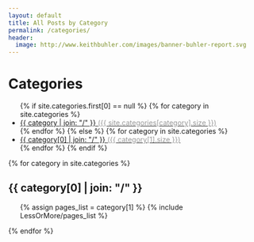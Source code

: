 ```yaml
---
layout: default
title: All Posts by Category
permalink: /categories/
header:
  image: http://www.keithbuhler.com/images/banner-buhler-report.svg
---
```


<div class="container docs-container">
  <div class="row">
    <div class="col-md-3">
      <div class="sidebar hidden-print" role="complementary">
        <div id="navigation">
        	<h1>Categories</h1>
      		<ul class="nav sidenav">
				{% if site.categories.first[0] == null %}
					{% for category in site.categories %} 
				    	<li><a href="#{{ category }}-ref">
				    		{{ category | join: "/" }} <span style="color: #999999;" >({{ site.categories[category].size }})</span>
				    	</a></li>
			    	{% endfor %}
			  	{% else %}
			    	{% for category in site.categories %} 
				    	<li><a href="#{{ category[0] }}-ref">
				    		{{ category[0] | join: "/" }} <span style="color: #999999;" >({{ category[1].size }})</span>
				    	</a></li>
			    	{% endfor %}
			  	{% endif %}
          	</ul>
        </div>
      </div>
    </div>
    <div class="col-md-9" role="main">
      <div class="panel docs-content">
        <div class="wrapper">
          <div class="home">
			{% for category in site.categories %} 
			  <h2 id="{{ category[0] }}-ref">{{ category[0] | join: "/" }}</h2>
			  <ul>
			    {% assign pages_list = category[1] %}  
			    {% include LessOrMore/pages_list %}
			  </ul>
			{% endfor %}
          </div>
        </div>
      </div>
    </div>
  </div>
</div>
